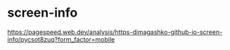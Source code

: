# screen-info

https://pagespeed.web.dev/analysis/https-dimagashko-github-io-screen-info/pycsot8zuq?form_factor=mobile